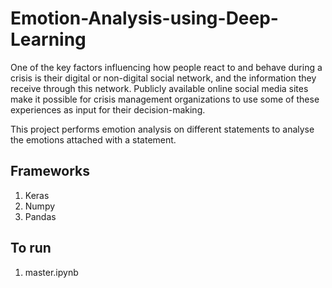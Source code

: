 # Emotion-Analysis-using-Deep-Learning

One of the key factors influencing how people react to and behave during a crisis is their digital or non-digital social network, and the information they receive through this network. Publicly available online social media sites make it possible for crisis management organizations to use some of these experiences as input for their decision-making.

This project performs emotion analysis on different statements to analyse the emotions attached with a statement.

## Frameworks
1. Keras
2. Numpy
3. Pandas

## To run
1. master.ipynb
